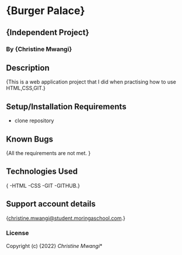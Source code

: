 # {Burger Palace}

## {Independent Project}

### By **{Christine Mwangi}**

## Description

{This is a web application project that I did when practising how to use HTML,CSS,GIT.}

## Setup/Installation Requirements

* clone repository

## Known Bugs

{All the requirements are not met. }

## Technologies Used

{ -HTML
-CSS
-GIT
-GITHUB.}

## Support account details

{christine.mwangi@student.moringaschool.com.}

### License

Copyright (c) {2022}
*Christine Mwangi**
